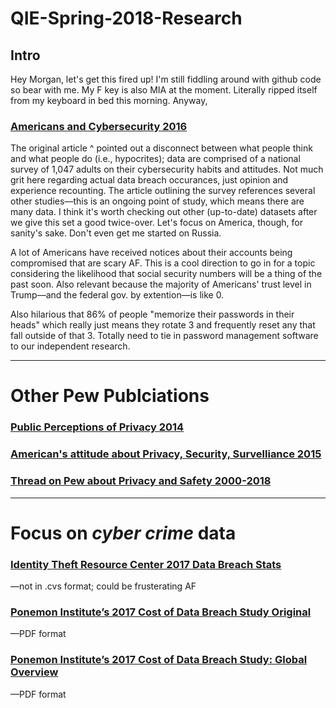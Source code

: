 # QIE-Spring-2018-Research
## Intro

Hey Morgan, let's get this fired up! I'm still fiddling around with github code so bear with me. My F key is also MIA at the moment. Literally ripped itself from my keyboard in bed this morning. Anyway,

### [Americans and Cybersecurity 2016](http://www.pewinternet.org/2017/01/26/americans-and-cybersecurity/) 

The original article ^ pointed out a disconnect between what people think and what people do (i.e., hypocrites); data are comprised of a national survey of 1,047 adults on their cybersecurity habits and attitudes. Not much grit here regarding actual data breach occurances, just opinion and experience recounting. The article outlining the survey references several other studies––this is an ongoing point of study, which means there are many data. I think it's worth checking out other (up-to-date) datasets after we give this set a good twice-over. Let's focus on America, though, for sanity's sake. Don't even get me started on Russia.

A lot of Americans have received notices about their accounts being compromised that are scary AF. This is a cool direction to go in for a topic considering the likelihood that social security numbers will be a thing of the past soon. Also relevant because the majority of Americans' trust level in Trump––and the federal gov. by extention––is like 0.  

Also hilarious that 86% of people "memorize their passwords in their heads" which really just means they rotate 3 and frequently reset any that fall outside of that 3. Totally need to tie in password management software to our independent research. 

------------------------------
# Other Pew Publciations

### [Public Perceptions of Privacy 2014](http://www.pewinternet.org/2014/11/12/public-privacy-perceptions/)
### [American's attitude about Privacy, Security, Survelliance 2015](http://www.pewinternet.org/2015/05/20/americans-attitudes-about-privacy-security-and-surveillance/)
### [Thread on Pew about Privacy and Safety 2000-2018](http://www.pewinternet.org/topics/privacy-and-safety/)
---
# Focus on _cyber crime_ data

### [Identity Theft Resource Center 2017 Data Breach Stats](https://www.idtheftcenter.org/images/breach/2017Breaches/ITRCBreachReport2017i.pdf)
––not in .cvs format; could be frusterating AF
### [Ponemon Institute’s 2017 Cost of Data Breach Study Original](https://www.ponemon.org/library/2017-cost-of-data-breach-study-united-states)
––PDF format

### [Ponemon Institute’s 2017 Cost of Data Breach Study: Global Overview](https://www-01.ibm.com/common/ssi/cgi-bin/ssialias?htmlfid=SEL03130WWEN)
––PDF format
